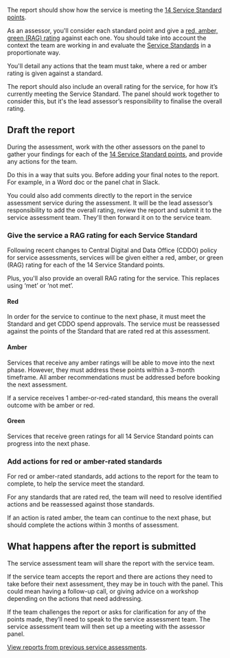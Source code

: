 
The report should show how the service is meeting the [14 Service Standard points](https://apply-the-service-standard.education.gov.uk/service-standard). 

As an assessor, you'll consider each standard point and give a [red, amber, green (RAG) rating](/service-assurance/complete-assessment-report/#give-the-service-a-rag-rating-for-each-service-standard) against each one. You should take into account the context the team are working in and evaluate the [Service Standards](https://apply-the-service-standard.education.gov.uk/service-standard) in a proportionate way. 

You'll detail any actions that the team must take, where a red or amber rating is given against a standard.

The report should also include an overall rating for the service, for how it’s currently meeting the Service Standard. The panel should work together to consider this, but it's the lead assessor’s responsibility to finalise the overall rating.

## Draft the report

During the assessment, work with the other assessors on the panel to gather your findings for each of the [14 Service Standard points](https://apply-the-service-standard.education.gov.uk/service-standard), and provide any actions for the team.

Do this in a way that suits you. Before adding your final notes to the report. For example, in a Word doc or the panel chat in Slack. 

You could also add comments directly to the report in the service assessment service during the assessment. It will be the lead assessor’s responsibility to add the overall rating, review the report and submit it to the service assessment team. They'll then forward it on to the service team.

### Give the service a RAG rating for each Service Standard

Following recent changes to Central Digital and Data Office (CDDO) policy for service assessments, services will be given either a red, amber, or green (RAG) rating for each of the 14 Service Standard points. 

Plus, you'll also provide an overall RAG rating for the service. This replaces using ‘met’ or ‘not met’.

#### Red

In order for the service to continue to the next phase, it must meet the Standard and get CDDO spend approvals. The service must be reassessed against the points of the Standard that are rated red at this assessment.

#### Amber

Services that receive any amber ratings will be able to move into the next phase. However, they must address these points within a 3-month timeframe. All amber recommendations must be addressed before booking the next assessment.

If a service receives 1 amber-or-red-rated standard, this means the overall outcome with be amber or red.

#### Green

Services that receive green ratings for all 14 Service Standard points can progress into the next phase.

### Add actions for red or amber-rated standards

For red or amber-rated standards, add actions to the report for the team to complete, to help the service meet the standard. 

For any standards that are rated red, the team will need to resolve identified actions and be reassessed against those standards. 

If an action is rated amber, the team can continue to the next phase, but should complete the actions within 3 months of assessment. 

## What happens after the report is submitted

The service assessment team will share the report with the service team.

If the service team accepts the report and there are actions they need to take before their next assessment, they may be in touch with the panel. This could mean having a follow-up call, or giving advice on a workshop depending on the actions that need addressing.

If the team challenges the report or asks for clarification for any of the points made, they’ll need to speak to the service assessment team. The service assessment team will then set up a meeting with the assessor panel. 

[View reports from previous service assessments]().